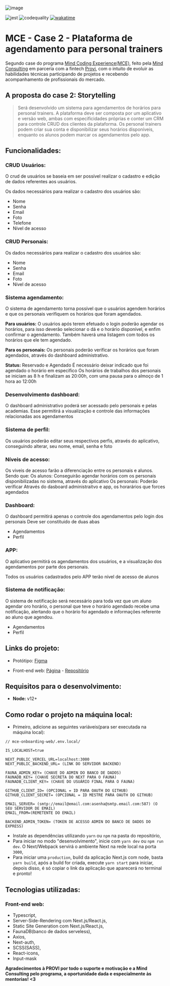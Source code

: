 ![image](https://user-images.githubusercontent.com/3879613/125519551-d46b63ee-50c5-4ead-be19-a911043df2a6.png)

![jest](https://github.com/savio591/mce-mind-web/actions/workflows/jest.yml/badge.svg?branch=dev)
![codequality](https://github.com/savio591/mce-mind-web/actions/workflows/codeInspector.yml/badge.svg?branch=dev)
[![wakatime](https://wakatime.com/badge/github/savio591/mce-mind-web.svg)](https://wakatime.com/badge/github/savio591/mce-mind-web)
# MCE - Case 2 - Plataforma de agendamento para personal trainers

Segundo case do programa [Mind Coding Experience(MCE)](https://conteudos.provi.com.br/mind-coding-experience/), feito pela [Mind Consulting](https://mindconsulting.com.br/) em parceria com a fintech [Provi](https://provi.com.br), com o intuito de evoluir as habilidades técnicas participando de projetos e recebendo acompanhamento de profissionais do mercado.

## A proposta do case 2: Storytelling

> Será desenvolvido um sistema para agendamentos de horários para personal trainers. A plataforma deve ser composta por um aplicativo e versão web, ambas com especificidades próprias e conter um CRM para controle CRUD dos clientes da plataforma. Os personal trainers podem criar sua conta e disponibilizar seus horários disponíveis, enquanto os alunos podem marcar os agendamentos pelo app.

## Funcionalidades:

### CRUD Usuários:

O crud de usuários se baseia em ser possível realizar o cadastro e edição de dados referentes aos usuários.

Os dados necessários para realizar o cadastro dos usuários são:
* Nome
* Senha
* Email
* Foto
* Telefone
* Nível de acesso

### CRUD Personais:

Os dados necessários para realizar o cadastro dos usuários são:
* Nome
* Senha
* Email
* Foto
* Nível de acesso

### Sistema agendamento:

O sistema de agendamento torna possível que o usuários agendem horários e que os personais verifiquem os horários que foram agendados. 

**Para usuários:** O usuários após terem efetuado o login poderão agendar os horários, para isso deverão selecionar o dá e o horário disponível, e enfim confirmar o agendamento. Também haverá uma listagem com todos os horários que ele tem agendado. 

**Para os personais:** Os personais poderão verificar os horários que foram agendados, através do dashboard administrativo. 

**Status:** Reservado e Agendado É necessário deixar indicado que foi agendado o horário em especifico Os horários de trabalhos dos personais se iniciam as 8 h e finalizam as 20:00h, com uma pausa para o almoço de 1 hora ao 12:00h 

### Desenvolvimento dashboard:

O dashboard administrativo poderá ser acessado pelo personais e pelas academias. Esse permitirá a visualização e controle das informações relacionadas aos agendamentos 

### Sistema de perfil:

Os usuários poderão editar seus respectivos perfis, através do aplicativo, conseguindo alterar, seu nome, email, senha e foto 

### Níveis de acesso:

Os viveis de acesso farão a diferenciação entre os personais e alunos. Sendo que: Os alunos: Conseguirão agendar horários com os personais disponibilizadas no sistema, através do aplicativo Os personais: Poderão verificar Através do dasboard administraitvo e app, os horarários que forces agendados 

### Dashboard:

O dashboard permitirá apenas o controle dos agendamentos pelo login dos personais Deve ser constituido de duas abas 
* Agendamentos
* Perfil

### APP:

O aplicativo permitirá os agendamentos dos usuários, e a visualização dos agendamentos por parte dos personais. 

Todos os usuários cadastrados pelo APP terão nível de acesso de alunos 

### Sistema de notificação:

O sistema de notificação será necessário para toda vez que um aluno agendar oro horário, o personal que teve o horário agendado recebe uma notificação, alertando que o horário foi agendado e informações referente ao aluno que agendou. 

* Agendamentos
* Perfil

## Links do projeto:

* Protótipo: [Figma](https://www.figma.com/file/9HhQUDxESVIvBC0tJJszt8/Case-MCE?node-id=0%3A1?)

* Front-end web: [Página](https://mce-mind.vercel.app) - [Repositório](https://github.com/savio591/mce-mind-web)

## Requisitos para o desenvolvimento:
* **Node:** v12+

## Como rodar o projeto na máquina local:

* Primeiro, adicione as seguintes variáveis(para ser executada na máquina local):
```.env
// mce-onboarding-web/.env.local/

IS_LOCALHOST=true

NEXT_PUBLIC_VERCEL_URL=localhost:3000
NEXT_PUBLIC_BACKEND_URL= (LINK DO SERVIDOR BACKEND)

FAUNA_ADMIN_KEY= (CHAVE DO ADMIN DO BANCO DE DADOS)
FAUNADB_KEY= (CHAVE SECRETA DO NEXT PARA O FAUNA)
FAUNADB_CLIENT_KEY= (CHAVE DO USUÁRIO FINAL PARA O FAUNA)

GITHUB_CLIENT_ID= (OPCIONAL = ID PARA OAUTH DO GITHUB)
GITHUB_CLIENT_SECRET= (OPCIONAL = ID MESTRE PARA OAUTH DO GITHUB)

EMAIL_SERVER= (smtp://email@email.com:asenha@smtp.email.com:587) (O SEU SERVIDOR DE EMAIL)
EMAIL_FROM=(REMETENTE DO EMAIL)

BACKEND_ADMIN_TOKEN= (TOKEN DE ACESSO ADMIN DO BANCO DE DADOS DO EXPRESS)
```

* Instale as dependências utilizando ``yarn`` ou ``npm`` na pasta do repositório,
* Para iniciar no modo "desenvolvimento", inicie com ``yarn dev`` ou `npm run dev`. O Next/Webpack servirá o ambiente Next na rede local na porta ``3000``,
* Para iniciar uma `production`, build da aplicação Next.js com node, basta ``yarn build``, após a build for criada, execute ``yarn start`` para iniciar, depois disso, é só copiar o link da aplicação que aparecerá no terminal e pronto!

## Tecnologias utilizadas:

### Front-end web:

- Typescript,
- Server-Side-Rendering com Next.js/React.js,
- Static Site Generation com Next.js/React.js,
- FaunaDB(banco de dados serveless),
- Axios,
- Next-auth,
- SCSS(SASS),
- React-icons,
- Input-mask

**Agradecimentos à PROVI por todo o suporte e motivação e a Mind Consulting pelo programa, a oportunidade dada e especialmente às mentorias! <3**
